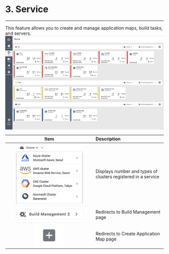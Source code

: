 # 3. Service

---

This feature allows you to create and manage application maps, build tasks, and servers.![](/assets/EN/2.5/3_1.png)

| Item | Description |
| :---: | :--- |
| <img src="/assets/EN/2.5/3_2.png" width="80%" /> | Displays number and types of clusters registered in a service |
| <img src="/assets/EN/2.5/3_3.png" width="90%" /> | Redirects to Build Management page |
| ![](/assets/EN/2.5/3_4.png) | Redirects to Create Application Map page |

